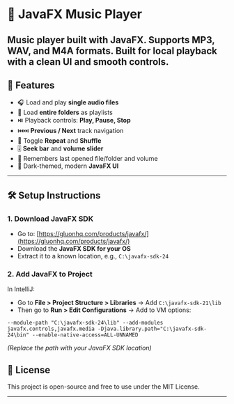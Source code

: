# 🎵 JavaFX Music Player

Music player built with JavaFX.
Supports MP3, WAV, and M4A formats. Built for local playback with a clean UI and smooth controls.
---
## 🚀 Features

- 🎧 Load and play **single audio files**
- 📁 Load **entire folders** as playlists
- ⏯️ Playback controls: **Play, Pause, Stop**
- ⏮️⏭️ **Previous / Next** track navigation
- 🔁 Toggle **Repeat** and **Shuffle**
- 🎚 **Seek bar** and **volume slider**
- 🧠 Remembers last opened file/folder and volume
- 🖤 Dark-themed, modern **JavaFX UI**

---


## 🛠 Setup Instructions

### 1. Download JavaFX SDK

- Go to: [https://gluonhq.com/products/javafx/](https://gluonhq.com/products/javafx/)
- Download the **JavaFX SDK for your OS**
- Extract it to a known location, e.g., `C:\javafx-sdk-24`

### 2. Add JavaFX to Project

In IntelliJ:
- Go to **File > Project Structure > Libraries** → Add `C:\javafx-sdk-21\lib`
- Then go to **Run > Edit Configurations** → Add to VM options:

```
--module-path "C:\javafx-sdk-24\lib" --add-modules javafx.controls,javafx.media -Djava.library.path="C:\javafx-sdk-24\bin" --enable-native-access=ALL-UNNAMED
```

*(Replace the path with your JavaFX SDK location)*

## 📃 License

This project is open-source and free to use under the MIT License.

---
